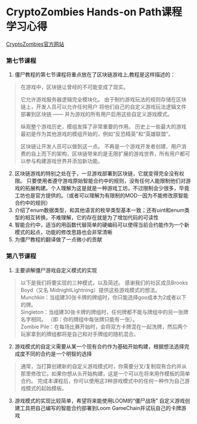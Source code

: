 # CryptoZombies Hands-on Path课程学习心得
[CryptoZombies官方网站](https://cryptozombies.io/en/lesson)

### 第七节课程

1. 僵尸教程的第七节课程将重点放在了区块链游戏上,教程是这样描述的：
>在游戏中，区块链让曾经的不可能变成了现实。
>
>它允许游戏服务器逻辑完全模块化。 由于制约游戏玩法的规则存储在区块链上，开发人员可以允许任何用户 将他们自己的自定义游戏玩法逻辑文件部署到区块链 —— 并为游戏的所有用户启用这些自定义游戏模式。
>
>纵观整个游戏历史，模组发挥了非常重要的作用。 历史上一些最大的游戏最初是作为其他游戏的模组开始的，例如“反恐精英”和“英雄联盟”。
>
>区块链让开发人员可以做到这一点。 不再是一个游戏开发者创建、用户消费的自上而下的架构，区块链带来的是无限扩展的游戏世界，所有用户都可以参与构建游戏世界并添加新功能。
2. 区块链游戏的特别之处在于，一旦游戏部署到区块链，它就变得完全没有权限。 只要使用者遵守游戏原始智能合约中的规则，没有任何人能限制他们对游戏的拓展构建。个人理解为这是就是一种游戏工坊，不过限制会少很多，毕竟工坊也是官方提供的。（或者可以理解为有限制的MOD--因为不能修改原智能合约中的规则）
3. 介绍了enum数据类型，和其他语言的枚举类型基本一致；还有uint和enum类型的相互转换。不难理解，它的存在就是为了增加代码的可读性
4. 智能合约中，适当的用函数代替简单的硬编码可以使得当前合约能作为一个新模式的起点，功能的修改思路也会非常清晰
5. 为僵尸教程的翻译做了一点微小的贡献

### 第八节课程

1. 主要讲解僵尸游戏自定义模式的实现
>以下是我们将要实现的三种模式，以及简述。 感谢我们的社区成员Brooks Boyd（又名 MidnightLightning）提供这些游戏模式的想法。<br/>
Munchkin：当组建30张卡牌的牌组时，你只能选择goo成本为2或者以下的牌。<br/>Singleton：当组建30张卡牌的牌组时，任何牌都不能与牌组中的另一张牌名字相同。 （即：你的牌组中每张牌只能有一张）。<br/>
Zombie Pile：在每场比赛开始时，会将双方卡牌混在一起洗牌，然后两个玩家拿到的牌组都将是自己和对手牌组的随机混合。
2. 游戏模式的自定义需要从某一个现有合约作为基础开始构建，根据想法选择完成度不同的合约是一个明智的选择
>通常，当打算创建新的自定义游戏模式时，你需要分叉/复制现有合约并从那里修改它。如果你想从头开始构建，这是一个可以在将来用作模板的简单合约。 完成本课程后，你可以使用这3种游戏模式中的任何一种作为自己游戏模式的起始模板。
3. 游戏模式的实现比较简单，希望将来能使用LOOM的“僵尸战场” 自定义游戏创建工具把自己编写的智能合约部署到Loom GameChain并试玩自己的卡牌游戏